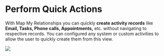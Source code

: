 # Perform Quick Actions

With Map My Relationships you can quickly **create activity records** like **Email, Tasks, Phone calls, Appointments,** etc. without navigating to respective records. You can configured any system or custom activities to allow the user to quickly create them from this view.

![](<../../.gitbook/assets/Fea\_2 (2).png>)
